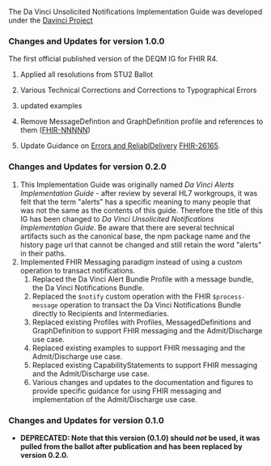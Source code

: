 
The Da Vinci Unsolicited Notifications Implementation Guide was developed under the  [Davinci Project](#)

### Changes and Updates for version 1.0.0

The first official published version of the DEQM IG for FHIR R4.

1. Applied all resolutions from STU2 Ballot

  1. Various Technical Corrections and Corrections to Typographical Errors
  1.  updated examples
  1. Remove MessageDefintion and GraphDefinition profile and references to them ([FHIR-NNNNN](https://jira.hl7.org/browse/FHIR-))
  1. Update Guidance on [Errors and ReliablDelivery](guidance.html#reliable-delivery) [FHIR-26165](https://jira.hl7.org/browse/FHIR-26165).


### Changes and Updates for version 0.2.0

1. This Implementation Guide was originally named *Da Vinci Alerts Implementation Guide* - after review by several HL7 workgroups, it was felt that the term "alerts" has a specific meaning to many people that was not the same as the contents of this guide.  Therefore the title of this IG has been changed to *Da Vinci Unsolicited Notifications Implementation Guide*.  Be aware that there are several technical artifacts such as the canonical base, the npm package name and the history page url that cannot be changed and still retain the word "alerts" in their paths.
1. Implemented FHIR Messaging paradigm instead of using a custom operation to transact notifications.
    1. Replaced the Da Vinci Alert Bundle Profile with a message bundle, the Da Vinci Notifications Bundle.
    1. Replaced the `$notify` custom operation with the FHIR `$process-message` operation to transact the Da Vinci Notifications Bundle directly to Recipients and Intermediaries.
    1. Replaced existing Profiles with Profiles, MessagedDefinitions and GraphDefinition to support FHIR messaging and the Admit/Discharge use case.
    1. Replaced existing examples to support FHIR messaging and the Admit/Discharge use case.
    1. Replaced existing CapabilityStatements to support FHIR messaging and the Admit/Discharge use case.
    1. Various changes and updates to the documentation and figures to provide specific guidance for using FHIR messaging and implementation of the Admit/Discharge use case.

### Changes and Updates for version 0.1.0

- **DEPRECATED: Note that this version (0.1.0) should *not* be used, it was pulled from the ballot after publication and has been replaced by version 0.2.0.**
